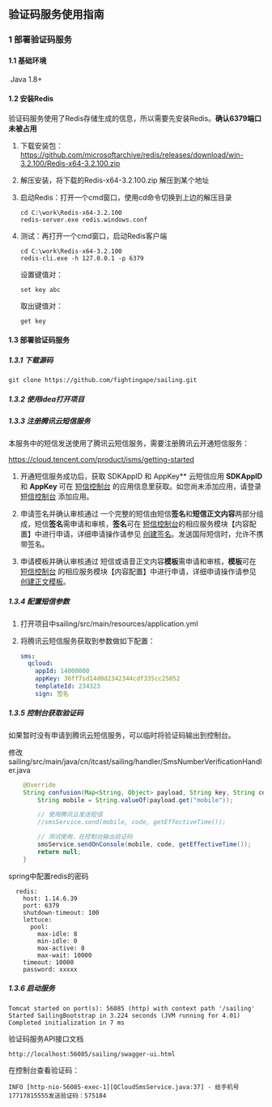 ## 验证码服务使用指南

### 1 部署验证码服务

#### 1.1 基础环境

​		Java 1.8+

#### 1.2 安装Redis

验证码服务使用了Redis存储生成的信息，所以需要先安装Redis。**确认6379端口未被占用**

1. 下载安装包：https://github.com/microsoftarchive/redis/releases/download/win-3.2.100/Redis-x64-3.2.100.zip

2. 解压安装，将下载的Redis-x64-3.2.100.zip 解压到某个地址


3. 启动Redis：打开一个cmd窗口，使用cd命令切换到上边的解压目录

   ```shell
   cd C:\work\Redis-x64-3.2.100
   redis-server.exe redis.windows.conf
   ```

4. 测试：再打开一个cmd窗口，启动Redis客户端

   ```
   cd C:\work\Redis-x64-3.2.100
   redis-cli.exe -h 127.0.0.1 -p 6379
   ```

   设置键值对：

   ```
   set key abc
   ```

   取出键值对：

   ```
   get key
   ```

#### 1.3 部署验证码服务

##### 1.3.1 下载源码

```
git clone https://github.com/fightingape/sailing.git
```

##### 1.3.2 使用idea打开项目

##### 1.3.3 注册腾讯云短信服务

本服务中的短信发送使用了腾讯云短信服务，需要注册腾讯云开通短信服务：

https://cloud.tencent.com/product/isms/getting-started

1. 开通短信服务成功后，获取 SDKAppID 和 AppKey**
   云短信应用 **SDKAppID** 和 **AppKey** 可在 [短信控制台](https://console.cloud.tencent.com/sms) 的应用信息里获取。如您尚未添加应用，请登录 [短信控制台](https://console.cloud.tencent.com/sms) 添加应用。
2. 申请签名并确认审核通过
   一个完整的短信由短信**签名**和**短信正文内容**两部分组成，短信**签名**需申请和审核，**签名**可在 [短信控制台](https://console.cloud.tencent.com/sms)的相应服务模块【内容配置】中进行申请，详细申请操作请参见 [创建签名](https://cloud.tencent.com/document/product/382/18061#.E5.88.9B.E5.BB.BA.E7.AD.BE.E5.90.8D)。发送国际短信时，允许不携带签名。

3. 申请模板并确认审核通过
   短信或语音正文内容**模板**需申请和审核，**模板**可在 [短信控制台](https://console.cloud.tencent.com/sms) 的相应服务模块【内容配置】中进行申请，详细申请操作请参见 [创建正文模板](https://cloud.tencent.com/document/product/382/18061#.E5.88.9B.E5.BB.BA.E6.AD.A3.E6.96.87.E6.A8.A1.E6.9D.BF)。

##### 1.3.4 配置短信参数

1. 打开项目中sailing/src/main/resources/application.yml

2. 将腾讯云短信服务获取到参数做如下配置：

   ```yaml
   sms:
     qcloud:
       appId: 14000000
       appKey: 36ff7sd14d0d2342344cdf335cc25052
       templateId: 234323
       sign: 签名
   ```

##### 1.3.5 控制台获取验证码

如果暂时没有申请到腾讯云短信服务，可以临时将验证码输出到控制台。

修改sailing/src/main/java/cn/itcast/sailing/handler/SmsNumberVerificationHandler.java

```java
	@Override
	String confusion(Map<String, Object> payload, String key, String code) {
		String mobile = String.valueOf(payload.get("mobile"));

		// 使用腾讯云发送短信
		//smsService.send(mobile, code, getEffectiveTime());

		// 测试使用，在控制台输出验证码
		smsService.sendOnConsole(mobile, code, getEffectiveTime());
		return null;
	}
```

spring中配置redis的密码
```
  redis:
    host: 1.14.6.39
    port: 6379
    shutdown-timeout: 100
    lettuce:
      pool:
        max-idle: 8
        min-idle: 0
        max-active: 8
        max-wait: 10000
    timeout: 10000
    password: xxxxx
```

##### 1.3.6 启动服务

```log
Tomcat started on port(s): 56085 (http) with context path '/sailing'
Started SailingBootstrap in 3.224 seconds (JVM running for 4.01)
Completed initialization in 7 ms
```

验证码服务API接口文档
```
http://localhost:56085/sailing/swagger-ui.html
```

在控制台查看验证码：

```
INFO [http-nio-56085-exec-1][QCloudSmsService.java:37] - 给手机号17717815555发送验证码：575184
```
